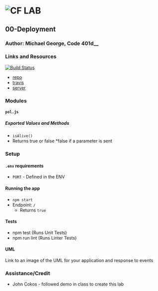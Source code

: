 ![CF](http://i.imgur.com/7v5ASc8.png) LAB
=================================================

## 00-Deployment

### Author: Michael George, Code 401d__

### Links and Resources
[![Build Status](https://travis-ci.com/michaelageorge/00-deployment.svg?branch=master)](https://travis-ci.com/michaelageorge/00-deployment)

* [repo](https://github.com/michaelageorge/00-deployment)
* [travis](https://travis-ci.com/michaelageorge/00-deployment)
* [server](https://lab00-deployment-george.herokuapp.com/)

### Modules
#### `pol.js`
##### Exported Values and Methods
* `isAlive()`
* Returns true or false 
  *false if a parameter is sent

### Setup
#### `.env` requirements
* `PORT` - Defined in the ENV

#### Running the app
* `npm start`
* Endpoint: `/`
  * Returns `true`

#### Tests
* npm test (Runs Unit Tests)
* npm run lint (Runs Linter Tests)

#### UML
Link to an image of the UML for your application and response to events

### Assistance/Credit
* John Cokos - followed demo in class to create this lab